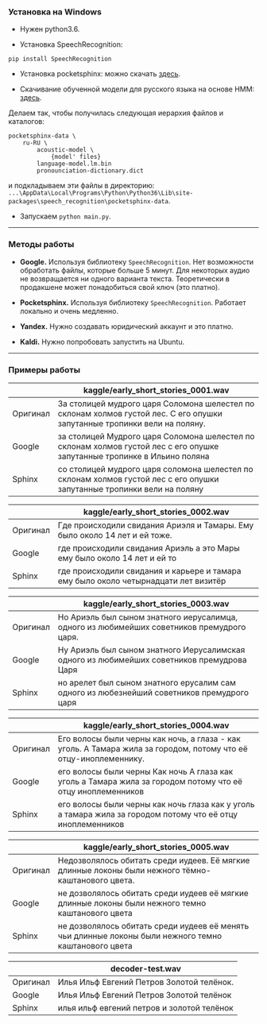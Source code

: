 

### Установка на Windows

* Нужен python3.6.

* Установка SpeechRecognition:
```
pip install SpeechRecognition
```

* Установка pocketsphinx: можно скачать [здесь](https://pypi.org/project/pocketsphinx/#files).

* Скачивание обученной модели для русского языка на основе HMM: [здесь](https://sourceforge.net/projects/cmusphinx/files/Acoustic%20and%20Language%20Models/Russian/). 

Делаем так, чтобы получилась следующая иерархия файлов и каталогов:
```
pocketsphinx-data \
    ru-RU \
        acoustic-model \
            {model' files}
        language-model.lm.bin
        pronounciation-dictionary.dict
```
и подкладываем эти файлы в директорию: `...\AppData\Local\Programs\Python\Python36\Lib\site-packages\speech_recognition\pocketsphinx-data`.

* Запускаем `python main.py`.

---

### Методы работы

* __Google.__ Используя библиотеку `SpeechRecognition`. Нет возможности обработать файлы, которые больше 5 минут. Для некоторых аудио не возвращается ни одного варианта текста. Теоретически в продакшене может понадобиться свой ключ (это платно).

* __Pocketsphinx.__ Используя библиотеку `SpeechRecognition`. Работает локально и очень медленно.

* __Yandex.__ Нужно создавать юридический аккаунт и это платно.

* __Kaldi.__ Нужно попробовать запустить на Ubuntu.

---

### Примеры работы

|        | kaggle/early_short_stories_0001.wav |
|--------|-------------------------------------|
|Оригинал| За столицей мудрого царя Соломона шелестел по склонам холмов густой лес. С его опушки запутанные тропинки вели на поляну. |
|Google | за столицей Мудрого царя Соломона шелестел по склонам холмов густой лес с его опушке запутанные тропинке в Ильино поляна                                     |
|Sphinx | со столицей мудрого царя соломона шелестел по склонам холмов густой лес с его опушки запутанные тропинки вели на поляну |

|        | kaggle/early_short_stories_0002.wav |
|--------|-------------------------------------|
|Оригинал| Где происходили свидания Ариэля и Тамары. Ему было около 14 лет и ей тоже. |
|Google  | где происходили свидания Ариэль а это Мары ему было около 14 лет и ей то |
|Sphinx | где происходили свидания и карьере и тамара ему было около четырнадцати лет визитёр |

|        | kaggle/early_short_stories_0003.wav |
|--------|-------------------------------------|
|Оригинал| Но Ариэль был сыном знатного иерусалимца, одного из любимейших советников премудрого царя. |
|Google  | Ну Ариэль был сыном знатного Иерусалимская одного из любимейших советников премудрова Царя |
|Sphinx  | но арелет был сыном знатного ерусалим сам одного из любезнейший советников премудрого царя |

|        | kaggle/early_short_stories_0004.wav |
|--------|-------------------------------------|
|Оригинал| Его волосы были черны как ночь, а глаза - как уголь. А Тамара жила за городом, потому что её отцу-иноплеменнику. |
|Google  | его волосы были черны Как ночь А глаза как уголь а Тамара жила за городом потому что её отцу иноплеменников |
|Sphinx  | его волосы были черны как ночь глаза как у уголь а тамара жила за городом потому что её отцу иноплеменников |

|        | kaggle/early_short_stories_0005.wav |
|--------|-------------------------------------|
|Оригинал| Недозволялось обитать среди иудеев. Её мягкие длинные локоны были нежного тёмно-каштанового цвета. |
|Google  | не дозволялось обитать среди иудеев её мягкие длинные локоны были нежного темно каштанового цвета |
|Sphinx  | не дозволялось обитать среди иудеев её менять чьи длинные локоны были нежного темно каштанового цвета |

|        | decoder-test.wav |
|--------|------------------|
|Оригинал| Илья Ильф Евгений Петров Золотой телёнок. |
|Google  | Илья Ильф Евгений Петров Золотой телёнок  |
|Sphinx  | илья ильф евгений петров и золотой телёнок|

<!-- |        | machine-short.wav |
|--------|-------------------|
|Оригинал| - Тут наши ребята в чате спрашивают там, ты по нашим Алматинским горам скучаешь или нет. Я им сказал, что тут таких гор много. - Не, ну гор много, Сань. По горам я не скучаю, я по людям скучаю, конечно, по друзьям. То есть вот вас мне не хватает сильно, а гор то здесь. Вот сейчас поедем, посмотришь эти тысячаметровые стены, северные. [название]. [название] там. В общем тут есть где лазить. - Да, места для лазанья очень много искал и горы действительно. И всё в такой же, если не в лучшей, доступности, как у нас. - Досупность даже лучше, Санёк. -->